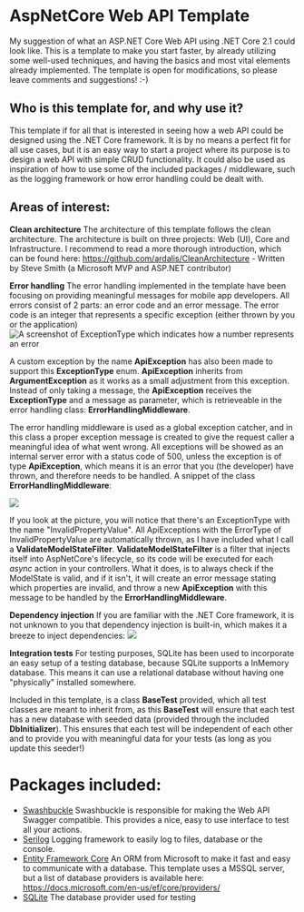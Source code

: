 # AspNetCore Web API Template
My suggestion of what an ASP.NET Core Web API using .NET Core 2.1 could look like. This is a template to make you start faster, by already utilizing some well-used techniques, and having the basics and most vital elements already implemented. 
The template is open for modifications, so please leave comments and suggestions! :-)


## Who is this template for, and why use it?
This template if for all that is interested in seeing how a web API could be designed using the .NET Core framework. It is by no means a perfect fit for all use cases, but it is an easy way to start a project where its purpose is to design a web API with simple CRUD functionality. It could also be used as inspiration of how to use some of the included packages / middleware, such as the logging framework or how error handling could be dealt with.

## Areas of interest:

**Clean architecture**
The architecture of this template follows the clean architecture. The architecture is built on three projects: Web (UI), Core and Infrastructure.
I recommend to read a more thorough introduction, which can be found here: https://github.com/ardalis/CleanArchitecture - Written by Steve Smith (a Microsoft MVP and ASP.NET contributor)

**Error handling**
The error handling implemented in the template have been focusing on providing meaningful messages for mobile app developers. All errors consist of 2 parts: an error code and an error message.
The error code is an integer that represents a specific exception (either thrown by you or the application)
![A screenshot of ExceptionType which indicates how a number represents an error](https://i.imgur.com/C8bpfu2.png)

A custom exception by the name **ApiException** has also been made to support this **ExceptionType** enum.
**ApiException** inherits from **ArgumentException** as it works as a small adjustment from this exception. Instead of only taking a message, the **ApiException** receives the **ExceptionType** and a message as parameter,  which is retrieveable in the error handling class: **ErrorHandlingMiddleware**.

The error handling middleware is used as a global exception catcher, and in this class a proper exception message is created to give the request caller a meaningful idea of what went wrong.
All exceptions will be showed as an internal server error with a status code of 500, unless the exception is of type **ApiException**, which means it is an error that you (the developer) have thrown, and therefore needs to be handled.
A snippet of the class **ErrorHandlingMiddleware**:

![](https://i.imgur.com/TkVTWDP.png)

If you look at the picture, you will notice that there's an ExceptionType with the name "InvalidPropertyValue". All ApiExceptions with the ErrorType of InvalidPropertyValue are automatically thrown, as I have included what I call a **ValidateModelStateFilter**. **ValidateModelStateFilter** is a filter that injects itself into AspNetCore's lifecycle, so its code will be executed for each *async* action in your controllers. What it does, is to always check if the ModelState is valid, and if it isn't, it will create an error message stating which properties are invalid, and throw a new **ApiException** with this message to be handled by the **ErrorHandlingMiddleware**.


**Dependency injection**
If you are familiar with the .NET Core framework, it is not unknown to you that dependency injection is built-in, which makes it a breeze to inject dependencies:
![](https://i.imgur.com/fNDJ1CR.png)


**Integration tests**
For testing purposes, SQLite has been used to incorporate an easy setup of a testing database, because SQLite supports a InMemory database. This means it can use a relational database without having one "physically" installed somewhere. 

Included in this template, is a class **BaseTest** provided, which all test classes are meant to inherit from, as this **BaseTest** will ensure that each test has a new database with seeded data (provided through the included **DbInitializer**). This ensures that each test will be independent of each other and to provide you with meaningful data for your tests (as long as you update this seeder!)


# Packages included:
* [Swashbuckle](https://github.com/domaindrivendev/Swashbuckle)
        Swashbuckle is responsible for making the Web API Swagger compatible. This provides a nice, easy to use interface to test all your actions.
* [Serilog](https://github.com/serilog/serilog-aspnetcore)
        Logging framework to easily log to files, database or the console.
* [Entity Framework Core](https://github.com/aspnet/EntityFrameworkCore)
        An ORM from Microsoft to make it fast and easy to communicate with a database. This template uses a MSSQL server, but a list of database providers is available here: https://docs.microsoft.com/en-us/ef/core/providers/
* [SQLite](https://github.com/aspnet/Microsoft.Data.Sqlite)
		The database provider used for testing


